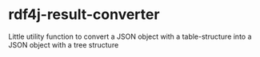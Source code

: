 # rdf4j-result-converter
Little utility function to convert a JSON object with a table-structure into a JSON object with a tree structure
